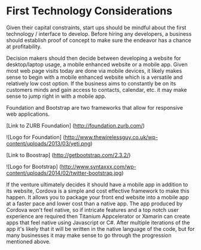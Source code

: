 # First Technology Considerations

Given their capital constraints, start ups should be mindful about the first technology / interface to develop. Before hiring any developers, a business should establish proof of concept to make sure the endeavor has a chance at profitability. 

Decision makers should then decide between developing a website for desktop/laptop usage, a mobile enhanced website or a mobile app. Given most web page visits today are done via mobile devices, it likely makes sense to begin with a mobile enhanced website which is a versatile and relatively low cost option. If the business aims to constantly be on its customers minds and gain access to contacts, calendar, etc. it may make sense to jump right in with a mobile app.

Foundation and Bootstrap are two frameworks that allow for responsive web applications. 

[Link to ZURB Foundation] (http://foundation.zurb.com/)

![Logo for Foundation] (http://www.thewirelessguy.co.uk/wp-content/uploads/2013/03/yeti.png)

[Link to Boostrap] (http://getbootstrap.com/2.3.2/)

![Logo for Bootstrap] (http://www.syntaxxx.com/wp-content/uploads/2014/02/twitter-bootstrap.jpg)

If the venture ultimately decides it should have a mobile app in addition to its website, Cordova is a simple and cost effective framework to make this happen. It allows you to package your front end website into a mobile app at a faster pace and lower cost than a native app. The app produced by Cordova won't feel native, so if intricate features and a top notch user experience are required then Titanium Appcelerator or Xamarin can create apps that feel native using Javascript or C#. After multiple iterations of the app it's likely that it will be written in the native language of the code, but for many businesses it may make sense to go through the progression mentioned above. 
